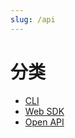 ```yaml
---
slug: /api
---
```


# 分类

- [CLI](/docs/api/cli)
- [Web SDK](/docs/api/web-sdk)
- [Open API](/docs/api/open-api)

